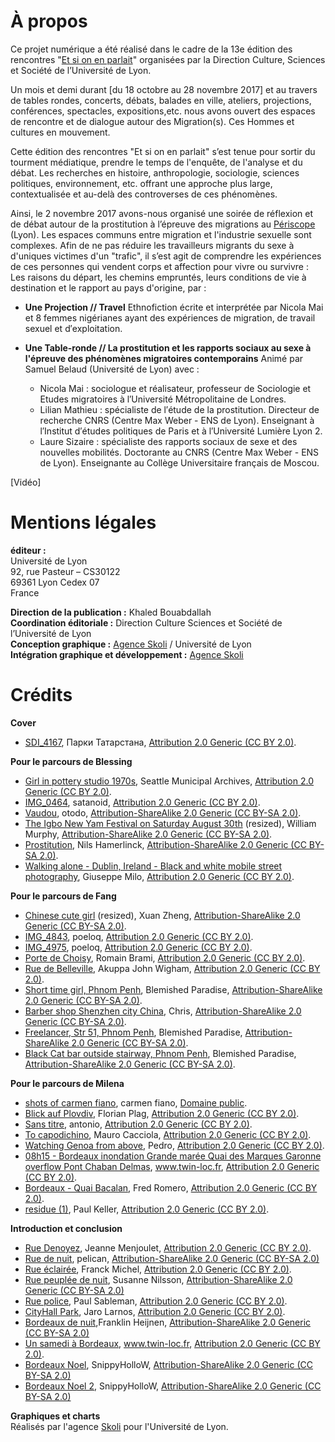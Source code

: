 # À propos
Ce projet numérique a été réalisé dans le cadre de la 13e édition des rencontres "[Et si on en parlait]((http://etsionenparlait.hypotheses.org))" organisées par la Direction Culture, Sciences et Société de l’Université de Lyon.

Un mois et demi durant [du 18 octobre au 28 novembre 2017] et au travers de tables rondes, concerts, débats, balades en ville, ateliers, projections, conférences, spectacles, expositions,etc. nous avons ouvert des espaces de rencontre et de dialogue autour des Migration(s). Ces Hommes et cultures en mouvement.


Cette édition des rencontres "Et si on en parlait" s’est tenue pour sortir du tourment médiatique, prendre le temps de l'enquête, de l'analyse et du débat. Les recherches en histoire, anthropologie, sociologie, sciences politiques, environnement, etc. offrant une approche plus large, contextualisée et au-delà des controverses de ces phénomènes.

Ainsi, le 2 novembre 2017 avons-nous organisé une soirée de réflexion et de débat autour de la prostitution à l’épreuve des migrations au [Périscope](http://www.periscope-lyon.com/) (Lyon).
Les espaces communs entre migration et l'industrie sexuelle sont complexes. Afin de ne pas réduire les travailleurs migrants du sexe à d'uniques victimes d'un "trafic", il s’est agit de comprendre les expériences de ces personnes qui vendent corps et affection pour vivre ou survivre : Les raisons du départ, les chemins empruntés, leurs conditions de vie à destination et le rapport au pays d'origine, par :  

- **Une Projection // Travel**
Ethnofiction écrite et interprétée par Nicola Mai et 8 femmes nigérianes ayant des expériences de migration, de travail sexuel et d′exploitation. 	

- **Une Table-ronde // La prostitution et les rapports sociaux au sexe à l'épreuve des phénomènes migratoires contemporains**
Animé par Samuel Belaud (Université de Lyon) avec :

  - Nicola Mai : sociologue et réalisateur, professeur de Sociologie et Etudes migratoires à l′Université Métropolitaine de Londres.
  - Lilian Mathieu : spécialiste de l′étude de la prostitution. Directeur de recherche CNRS (Centre Max Weber - ENS de Lyon). Enseignant à l′Institut d′études politiques de Paris et à l′Université Lumière Lyon 2.  
  - Laure Sizaire : spécialiste des rapports sociaux de sexe et des nouvelles mobilités. Doctorante au CNRS (Centre Max Weber - ENS de Lyon). Enseignante au Collège Universitaire français de Moscou.   


[Vidéo]





# Mentions légales

**éditeur :** </br>
Université de Lyon </br>
92, rue Pasteur – CS30122</br>
69361 Lyon Cedex 07</br>
France</br>

**Direction de la publication :** Khaled Bouabdallah </br>
**Coordination éditoriale :** Direction Culture Sciences et Société de l’Université de Lyon </br>
**Conception graphique :** [Agence Skoli](http://skoli.fr) / Université de Lyon </br>
**Intégration graphique et développement :** [Agence Skoli](http://skoli.fr) </br>


# Crédits

**Cover**
- [SDI_4167](https://www.flickr.com/photos/parktatar/37561769036/in/photostream/), Парки Татарстана, [Attribution 2.0 Generic (CC BY 2.0)](https://creativecommons.org/licenses/by/2.0/).

**Pour le parcours de Blessing**
- [Girl in pottery studio 1970s](https://www.flickr.com/photos/seattlemunicipalarchives/6642677221/), Seattle Municipal Archives, [Attribution 2.0 Generic (CC BY 2.0)](https://creativecommons.org/licenses/by/2.0/).
- [IMG_0464](https://www.flickr.com/photos/satanoid/4185051194/in/album-72157622998670000/), satanoid, [Attribution 2.0 Generic (CC BY 2.0)](https://creativecommons.org/licenses/by/2.0/).
- [Vaudou](https://www.flickr.com/photos/otodo/4135529636/), otodo, [Attribution-ShareAlike 2.0 Generic (CC BY-SA 2.0)](https://creativecommons.org/licenses/by-sa/2.0/).
- [The Igbo New Yam Festival on Saturday August 30th](https://www.flickr.com/photos/infomatique/2812329229/in/photolist-5hvVuZ-5hAmvE-5hxqAt-5hx65G-5ht7bD-5hs8RM-5hxysm-5hxEKH-4LZypH-5hxrDU-5hwFXF-5hsjn8-5hwPn2-5hwrWm-5hwdar-5hAR7s-5hBnFJ-5hswDt-5hxkWi-5hA37Y-5htsWV-5kcbfy-5hzUNq-5hx2xs-5k7Bvm-5htbEk-5Dw3yX-5hhucY-5hzMZ1-5hBgWh-5hwLpr-5hviAT-5hxjFR-5hxcYf-5hvCcT-5hwz3H-5htmBB-5hyujY-5hwWNe-5hvjN2-5hxpqB-5hAFf1-5hBD9G-5htL9M-5hy6qQ-5hwhDp-5hyvZS-5hxodt-5hvoke-5hx8BB) (resized), William Murphy, [Attribution-ShareAlike 2.0 Generic (CC BY-SA 2.0)](https://creativecommons.org/licenses/by-sa/2.0/).
- [Prostitution](https://www.flickr.com/photos/36937478@N08/9709661902/in/photolist-fN1ycQ-rFeFMB-nVhnCk-q3C9eS-odGGyv-roLvHs-roLuUJ-o9Timy-roKpVL-qJxmz4-nUqTmu-roLAo9-qJxG1D-iRgaZe-rFk6cg-obMmUJ-rn1Bxz-rFe88E-nUrbrj-roKmho-rn1soc-roKF7h-rFdUow-iRiQ5N-iRg7UB-roLHcu-76Aofw-rFjT8r-rFjXx8-bWP75p-hW7GSn-7oCCsk-5r7Nve-ndeudH-pL9kXZ-e43Q7M-BFaD4F-zAkxD8-AydsZ4-nadLS4-nbbSge-QWvE92-s89zTe-ndgJ5W-qJkcMQ-UsU6CE-UoS8W4-p6G6YU-Axe2sv-cHDtfG), Nils Hamerlinck, [Attribution-ShareAlike 2.0 Generic (CC BY-SA 2.0)](https://creativecommons.org/licenses/by-sa/2.0/).
- [Walking alone - Dublin, Ireland - Black and white mobile street photography](https://www.flickr.com/photos/giuseppemilo/23569379650/in/photolist-BUKeqE), Giuseppe Milo, [Attribution 2.0 Generic (CC BY 2.0)](https://creativecommons.org/licenses/by/2.0/).

**Pour le parcours de Fang**
- [Chinese cute girl](https://www.flickr.com/photos/68002200/3997217785/in/photolist-76dMA2-tkvYn-51Etiz-6pxwU5-3tbDHH-4HrgiJ-biiSKt-Mdu4b-76d4YM-MdtU9-76gYTj-4kfzfv-8gAaKF-5uDUB1-5yiUKe-5wzAK1-i25uDQ-5yogRm-7ZWbLC-8gApoR-nrYSHE-nsoRUW-8MEVgG-b22VjF-6NPcfz-5rA8tE-bDmckX-avmaGQ-8qs78i-avteWN-9UJmX7-mRXjL-wLnV7L-cUz9U-6XWMrH-aGSZ1p-b238q2-7eFTfA-nhBHSj-bok5Rf-inpozs-nhBsPy-6JNyzQ-6Q77Xn-5t3Pfh-6JNz59-8R1Jpb-6Qbbmm-6Qbe5L-6NThNo) (resized), Xuan Zheng, [Attribution-ShareAlike 2.0 Generic (CC BY-SA 2.0)](https://creativecommons.org/licenses/by-sa/2.0/).
- [IMG_4843](https://www.flickr.com/photos/poeloq/2803608048/in/photolist-5gKdZN-5gEFeM-5gK6wo-5gEDuM-5gEJTH-5gEVbe-5gKnPN-5gKBiY-5gKrP3-3HJhW4-63s4xq-fxvsW1-5ZtaJZ-5ZtL1g-5ZxG3j-62dwzA-5Zx5uN-628FJp-5Zxz2f-3J8qVM-3JcHWw-63o3D4-3J8qac-5gKz9S-5gF9WV-5gKjPh-5gKvcd-5gFcet-5gKFhY-5gFiKv-5gKtJC-5gKzWh-5gFdX8-5gKBXY-3J8odV-8vHDG7-9E2Gjz-9E5B1J-Ce6GTA-CeBATj-YiYkZa-Zkgu2c-YWoi7E-W8aivm-WbxYgK-W8aiwy-V6KYWu-W8aijQ-W8aihL-W8aioN), poeloq, [Attribution 2.0 Generic (CC BY 2.0)](https://creativecommons.org/licenses/by/2.0/).
- [IMG_4975](https://www.flickr.com/photos/poeloq/2803710390/in/photolist-5gKJEW-5gKHrm-5gKJ41-5gKKqj-9EsGSa), poeloq, [Attribution 2.0 Generic (CC BY 2.0)](https://creativecommons.org/licenses/by/2.0/).
- [Porte de Choisy](https://www.flickr.com/photos/romainbrami/11389703643/in/photolist-imtd5K-imsFCy-imsz8v-imsy6R-imsFjC-imsxyi-87MXWD-87QXmG-87MXWR-87NjwD-87R7eL-87PBta-87QXkW-87QXmA-87R7eh-87QXmN-87QXm3-87R7es-87R7eJ-87MXWK-87QXmC-87R7eC), Romain Brami, [Attribution 2.0 Generic (CC BY 2.0)](https://creativecommons.org/licenses/by/2.0/).
- [Rue de Belleville](https://www.flickr.com/photos/90664717@N00/3419523824/in/photolist-6daXij-STuAWg-pgioo-4TrYGT-forSnx-nPtH1b-8FZTjF-EhVbdy-8G4r3o-7Mmmwe-8WDXjj-nPtJsa-VEiQoT-fhktaC-fbk7pt-5BJEfX-AjpCAg-8G1fJc-5osiGg-f4KErS-8NKHDN-8G3TtC-fbzqyQ-9w857j-fnFo5p-8G3Qds-sgxA1M-fbzpUN-a5Myjt-dBrmB1-RHjGar-8G1frR-azqTZ3-8G47AE-74rgDt-m9bvJX-8G4rPE-7MmjdB-o6EFZP-6CFbYF-8G3P4u-fn9p4F-feNc2U-fnFo2M-9qzokv-f4AKPP-9w84f5-poXThV-6d71vB-fmj5FR), Akuppa John Wigham, [Attribution 2.0 Generic (CC BY 2.0)](https://creativecommons.org/licenses/by/2.0/).
- [Short time girl, Phnom Penh](https://www.flickr.com/photos/blemishedparadise/11114107225/in/photolist-hW7GSn-7oCCsk-5r7Nve-ndeudH-pL9kXZ-e43Q7M-BFaD4F-zAkxD8-AydsZ4-nadLS4-nbbSge-Axe2sv-QWvE92-s89zTe-ndgJ5W-qJkcMQ-UsU6CE-UoS8W4-p6G6YU-cHDtfG-p6G4WC-ab6fgj-UsU5z7-8qrcyp-hMbwB6-jw44qJ-SPCmPm-4TCXRw-hw7XAc-q1pnu1-4ijQaB-SNcM7L-ndgBZ9-pL7wkM-e4P5iR-x5qJdt-e4WqDn-m4418e-q3CQZE-ndgAKL-UsU4Mq-gbDYX6-hEVhep-dyfyN3-oU7PoV-hMbk4N-hYcDQQ-pL6cjy-T9nMP9-8m8pvd), Blemished Paradise, [Attribution-ShareAlike 2.0 Generic (CC BY-SA 2.0)](https://creativecommons.org/licenses/by-sa/2.0/).
- [Barber shop Shenzhen city China](https://www.flickr.com/photos/dcmaster/3844058980/in/photolist-6RFNNY-foW1G4-b1YUMe-4Cmudi-qQGg8x-n4boEg-cqxSKW-nVhnCk-m4418e-7gLp9z-qQwQDG-7oGuHf-oTkWEk-4Xr81J-foW1Mr-fpbhGU-cp4c1Q-SLqVgY-n4bFwn-n4aNkp-7mKs2n-VYXPyi-7MDZqb-6UB5X5-U1fMwY-RRQa99-ceLEUE-hsY4mM-pL7y5D-foW1Je-2tXmPn-diMnYf-fpbhwJ-foW1E8-A8zQK-foW1Fa-fpbhDh-6UxcHB-7oGv8J-hw7XAc-8U5mkt-HXhSWa-ceYmHw-czQgJh-2emqtP-qbjume-iRyqaH-b1YUJM-94RPxU-7JRPvS), Chris, [Attribution-ShareAlike 2.0 Generic (CC BY-SA 2.0)](https://creativecommons.org/licenses/by-sa/2.0/).
- [Freelancer, Str 51, Phnom Penh](https://www.flickr.com/photos/blemishedparadise/16666582700/in/photolist-fN1ycQ-rFeFMB-nVhnCk-q3C9eS-odGGyv-roLvHs-roLuUJ-o9Timy-qJxmz4-iRiQ5N-nUqTmu-iRg7UB-roLAo9-qJxG1D-iRgaZe-qJkpLu-rFk6cg-obMmUJ-rn1Bxz-rFe88E-nUrbrj-roKmho-rn1soc-roKF7h-rFdUow-roLHcu-76Aofw-rFjT8r-rFjXx8-bWP75p-hW7GSn-7oCCsk-5r7Nve-ndeudH-pL9kXZ-e43Q7M-BFaD4F-zAkxD8-AydsZ4-nadLS4-nbbSge-Axe2sv-QWvE92-s89zTe-ndgJ5W-UsU6CE-UoS8W4-p6G6YU-cHDtfG-p6G4WC/), Blemished Paradise, [Attribution-ShareAlike 2.0 Generic (CC BY-SA 2.0)](https://creativecommons.org/licenses/by-sa/2.0/).
- [Black Cat bar outside stairway, Phnom Penh](https://www.flickr.com/photos/blemishedparadise/11013004683/), Blemished Paradise, [Attribution-ShareAlike 2.0 Generic (CC BY-SA 2.0)](https://creativecommons.org/licenses/by-sa/2.0/).

**Pour le parcours de Milena**
- [shots of carmen fiano](https://www.flickr.com/photos/53812099@N04/10026653015/in/photolist-gh2dBR-M4JMSA-8zNjXd-e98ces-nbkaZD-dRBoui-ikXByi-Xfgc49-dQ5Pvh-gAjrNE-au1ytb-8zNjPY-fHshDL-aqaP8R-cTBR1N-bmvkSd-MbUJS4-KXKQm9-a5Y6zk-iss2iT-XAjMZ7-p6hucd-X3U9j1-hsJg3y-jXBC3G-8zK9gg-e7L1o4-hSgGyn-cPSGGA-a8JP2H-9a8nav-a2FjrN-bdcVzZ-ouCEbR-AkUGHC-XffRos-Xf9oxa-hurfLn-oAqXvb-hZJgA9-8zNfTG-pr3wJh-8zK6Hg-bsVuV1-XcoYSc-dbDrys-o6T4Q6-M4GGTM-nG5vYo-tTNjWx), carmen fiano, [Domaine public](https://creativecommons.org/publicdomain/zero/1.0/).
- [Blick auf Plovdiv](https://www.flickr.com/photos/florianplag/4372853392/in/album-72157623471261540/), Florian Plag, [Attribution 2.0 Generic (CC BY 2.0)](https://creativecommons.org/licenses/by/2.0/).
- [Sans titre](https://www.flickr.com/photos/marantoni1950/33088724142/in/photolist-SpWmTQ-dHS2q7-agH9oH-dkVsmB-QTemu4-8mDB9C-cSLKCW-aYZyir-7xDHb5-7wbFeg-UvqBTC-SZCbqa-bog6oV-SSZbSQ-dZWs2c-kMeFyA-a3oDt6-9VRG4x-mXEVGt-jj3zgh-dNxWzm-z8nCHA-6Rj8y1-jj1tuJ-Z7V9Td-dH5fRv-7AvQJv-8CFQ6N-4RdPd6-hSoVeM-bWewMA-fAemnm-9tQPmB-9VRGfe-qCpeqj-gV3ckt-73xj6Z-bMggpn-ZKYFeN-dj2Nt8-yG9GQd-drhzJk-99H8R4-iMS13e-cTMQsb-dtH6Z7-d1Cf2s-99xoWY-TbPp5D-jbufjA), antonio, [Attribution 2.0 Generic (CC BY 2.0)](https://creativecommons.org/licenses/by/2.0/).
- [To capodichino](https://www.flickr.com/photos/maurocacciola/23748661865/in/photolist-csLiTL-csLkPN-ctkvLo-csLgR9-ctkqru-csLmMU-csKv97-csKwbA-csLv6b-csKojJ-csKprE-csKn5b-ctmU4C-csL8xq-ctmJDE-oGzGuq-oX3oWY-4BApu7-ctkt61-ctkrPG-ctkuhw-ctmFSs-ctkAYo-ctkx1u-ctkyfA-ctkzAj-ctmEqS-ctmMsh-ctmStE-ctkrE9-CbA6Mk-oGztPe-ctmHuW-CMC8ed-4Bw7JZ-4BApPL-4BApAh-4Bw85M-CMC8AA-Di1R6h-4Bw7B8-4Bw7sk-CMz6kt-CMJJza-Dyy4D3-CMJJPi-DGP8Dy-DASisB-CMC9k1-ctmNPj), Mauro Cacciola, [Attribution 2.0 Generic (CC BY 2.0)](https://creativecommons.org/licenses/by/2.0/).
- [Watching Genoa from above](https://www.flickr.com/photos/pedrocaetano/2022794181/in/photolist-45KmeK-476VVk-ovaXA7-3XSARx-oM57vD-bGhij8-oPerhW-oVMfeZ-aHmoM4-oBBaSP-rZnhtv-oDyT9t-eJT87o-aVJtLB-KBr3sx-azGxsf-ogAUcE-42Nw4B-aGfbtV-oQsgTc-6AgiVp-47hzs1-aVJtT6-pyQHom-9rkfhC-oPFAFc-oAtMkL-LtPrgA-bGhjqp-JwWuEX-oyMbTH-oM5cGw-oWGZLv-oDy6RM-p4wd3C-oTZxPA-p6XFPB-oU84Vd-ohm6Tv-aVJ2kv-pbALUY-pGvisw-azDtzX-q9QsMJ-cSQDtj-6KuiE7-qiL1jb-dswFtT-pcZutn-aGLRDn), Pedro, [Attribution 2.0 Generic (CC BY 2.0)](https://creativecommons.org/licenses/by/2.0/).
- [08h15 - Bordeaux inondation Grande marée Quai des Marques Garonne overflow Pont Chaban Delmas](https://www.flickr.com/photos/xavier33300/12246950985/in/photolist-ZxjwxS-eueaXd-jEdPRk-jCg6z1-eue6Ro-jCetAD-euedCJ-jEfPZm-jCfU3o-jEgreE-jEeTG2-hZT1QD-hZQ4iw-jDDRJx-f3UJHJ-etea9P-hZRpf2-etegaZ-e4WZCp-e4X1ge-e4WXGB-jEgCoU-e4WYs8-8BZiZd-e4WZ1n-e53Atw-e4WUSX-e53B2U-e53ENW-Jb2oVb-Jb2tLU-e4WSki-d38Z2W-e53FmS-ethy41-8BZj6w-8BZiSU-dojeTo-ddHDbq-ddWFT4-9GDjWX-djCYj1-djCYkr-JxEDGw-JtSnWi-JtSgLx-BC7LfC-HEAeuq-HEAf4m-HEAfuG), www.twin-loc.fr, [Attribution 2.0 Generic (CC BY 2.0)](https://creativecommons.org/licenses/by/2.0/).
- [Bordeaux - Quai Bacalan](https://www.flickr.com/photos/129231073@N06/27925336706/in/photolist-jEgCoU-e4WYs8-8BZiZd-e4WZ1n-e53Atw-e4WUSX-e53B2U-e53ENW-Jb2oVb-Jb2tLU-e4WSki-d38Z2W-e53FmS-ethy41-8BZj6w-8BZiSU-dojeTo-ddHDbq-ddWFT4-9GDjWX-djCYj1-djCYkr-JxEDGw-JtSnWi-JtSgLx-BC7LfC-HEAeuq-HEAf4m-HEAfuG-Fu1zeh-HEAe5h-JrHAiy-JAH5hF-zWfYv1-S66fbk-RUaZ3X-RvpKeU-QR7Ctz-JxF9gL-JAGpcX-JtSafB-Jb2f5f-MWU5UM-Jb2nEq-Jb2hSE-JAGnsV-JAH33k-JxFcwU-HEA5f3-Jb2DXW), Fred Romero, [Attribution 2.0 Generic (CC BY 2.0)](https://creativecommons.org/licenses/by/2.0/).
- [residue (1)](https://www.flickr.com/photos/paulk/9646522435/in/photolist-fGqX3k), Paul Keller, [Attribution 2.0 Generic (CC BY 2.0)](https://creativecommons.org/licenses/by/2.0/).


**Introduction et conclusion**
- [Rue Denoyez](https://www.flickr.com/photos/jmenj/22750593044/in/photolist-AEoJGd-nfX8sk-dt68FA-8G3Tmm-8G1kYV-8FZCWp-VgZdDF-VCYwLo-8G45is-8G12AH-8FZGF4-8G42tA-8G3NFY-8G4xxo-8FZDRZ-8G1m6V-8G4fab-8G1hZi-8FZUBB-8FZJpg-8G45Ry-8FZUXX-8G4vrG-8G4w45-8G1niv-8FZVkP-8FZHdB-fb57g5-8FZUtv-8G3TD3-8G467E-8G494A-8G4m51-CcFqe8-8G4htE-8G17Jn-8G1sAM-d3dCkq-CcFwq6-CEs6DD-d3dxpo-d3dyYE-b9tUuT-d3dEzN-d3dFVS-d3dADw-d3dvxf-8G1t4i-FyEHTz-b9tLCt), Jeanne Menjoulet, [Attribution 2.0 Generic (CC BY 2.0)](https://creativecommons.org/licenses/by/2.0/).
- [Rue de nuit](https://www.flickr.com/photos/pelican/11548820994/in/photolist-iAwJ8m-pomCk8-dYV4XH-eNvyqD-kuo5jH-pzq8CJ-aE5xLy-f6hiQj-Z8uttj-fpw3yp-Wt5tL1-dupy6A-n16VTB-dkJ8rw-ZmPhvm-pUhcrR-rRngYL-pABdjZ-jvKigd-i5LvZM-punBro-ZMoK5P-pVAui2-oPRTa9-dyTujP-qqvgFk-FQPaVM-psyv3n-ZPywWi-rrL3wr-ScH2zr-iC5i4q-axb3YU-Frtxtt-GjsoDo-qjAGRF-Z9LkPU-qswgb6-9Jzqdy-YGxLHm-BH4LZM-oskRSD-h2GewF-nHDgG9-psLvar-dB7VKm-pXwMYF-ZDn22A-CipJXr-Yf9PJQ), pelican, [Attribution-ShareAlike 2.0 Generic (CC BY-SA 2.0)](https://creativecommons.org/licenses/by-sa/2.0/)
- [Rue éclairée](https://www.flickr.com/photos/franckmichel/15474358398/in/photolist-pzq8CJ-aE5xLy-f6hiQj-Z8uttj-fpw3yp-Wt5tL1-dupy6A-n16VTB-dkJ8rw-ZmPhvm-pUhcrR-rRngYL-pABdjZ-jvKigd-i5LvZM-punBro-ZMoK5P-pVAui2-oPRTa9-dyTujP-qqvgFk-FQPaVM-psyv3n-ZPywWi-rrL3wr-ScH2zr-iC5i4q-axb3YU-Frtxtt-GjsoDo-qjAGRF-Z9LkPU-qswgb6-9Jzqdy-YGxLHm-BH4LZM-oskRSD-h2GewF-nHDgG9-psLvar-dB7VKm-pXwMYF-ZDn22A-CipJXr-Yf9PJQ-Z9L2E7-YGuGVC-rERLto-aeCGaA-q2svfi), Franck Michel, [Attribution 2.0 Generic (CC BY 2.0)](https://creativecommons.org/licenses/by/2.0/).
- [Rue peuplée de nuit](https://www.flickr.com/photos/infomastern/16700425021/in/photolist-pzq8CJ-aE5xLy-f6hiQj-Z8uttj-fpw3yp-Wt5tL1-dupy6A-n16VTB-dkJ8rw-ZmPhvm-pUhcrR-rRngYL-pABdjZ-jvKigd-i5LvZM-punBro-ZMoK5P-pVAui2-oPRTa9-dyTujP-qqvgFk-FQPaVM-psyv3n-ZPywWi-rrL3wr-ScH2zr-iC5i4q-axb3YU-Frtxtt-GjsoDo-qjAGRF-Z9LkPU-qswgb6-9Jzqdy-YGxLHm-BH4LZM-oskRSD-h2GewF-nHDgG9-psLvar-dB7VKm-pXwMYF-ZDn22A-CipJXr-Yf9PJQ-Z9L2E7-YGuGVC-rERLto-aeCGaA-q2svfi/), Susanne Nilsson, [Attribution-ShareAlike 2.0 Generic (CC BY-SA 2.0)](https://creativecommons.org/licenses/by-sa/2.0/)
- [Rue police](https://www.flickr.com/photos/pasa/37647545022/in/photolist-ZmMvvQ-YzcTn5-YoRfaZ-YHKkbX-XWDAPW-ZrkJZA-ZEiYNT-akY3TW-Zd1ynC-ZyrRqh-YBgXUJ-Zh1jFN-Tqk19c-ZginWS-Yqk1KC-YZUvKt-FT5oeT-XC4sPo-ZGD3Rs-WoRwSo-9uZCbM-ZxUMzc-aMRj3p-sckzBN-dssYKH-ZaerQy-XVS6B6-BZJ8oE-bufz8c-psiksK-C7PCmN-XWe5mD-XB24vW-bB1v14-gSsjsW-YL87B3-Z9wHLN-YwdzRs-YPXGzC-7XoNZW-efyAWF-C63x7q-bDzc6N-eTTC5V-CtwhZQ-ahKnz3-WisD1w-CPsbZz-SiJeWs-9yhcQx), Paul Sableman, [Attribution 2.0 Generic (CC BY 2.0)](https://creativecommons.org/licenses/by/2.0/).
- [CityHall Park](https://www.flickr.com/photos/jlarnos/37319203081/in/photolist-YRLETT-ZET2Xy-ZmMvvQ-YzcTn5-YoRfaZ-YHKkbX-XWDAPW-ZrkJZA-ZEiYNT-akY3TW-Zd1ynC-ZyrRqh-YBgXUJ-Zh1jFN-Tqk19c-ZginWS-Yqk1KC-YZUvKt-FT5oeT-XC4sPo-ZGD3Rs-WoRwSo-9uZCbM-ZxUMzc-aMRj3p-sckzBN-dssYKH-ZaerQy-XVS6B6-BZJ8oE-bufz8c-psiksK-C7PCmN-XWe5mD-XB24vW-bB1v14-gSsjsW-YL87B3-Z9wHLN-YwdzRs-YPXGzC-7XoNZW-efyAWF-C63x7q-bDzc6N-eTTC5V-CtwhZQ-ahKnz3-WisD1w-CPsbZz), Jaro Larnos, [Attribution 2.0 Generic (CC BY 2.0)](https://creativecommons.org/licenses/by/2.0/).
- [Bordeaux de nuit](https://www.flickr.com/photos/franklinheijnen/26280807523/in/photolist-G3m1t6-oPbMMa-8CijLp-t5qriS-qpdaE-4f7yCL-4f7ubs-4f3A7V-4f3xWp-4f3zfg-4f3wNz-4f3vHr-4f7vKb-4f3zsr-4f3vzB-4f7wu5-4f7vdw-4f7vX9-4f7x1A-8Jvho9-4f7xA7-4f3ysc-4f7w6C-4f7xNC-4f3wzR-4f3xxk-BU1JF9-cYSPSQ-tJReVC-rix94j-9cdVto-u2rNmn-t5AUJx-u25Dqq-7AzFyg-rhAcqi-p7b6iN-WTCebu-VR5dAF-Sd6NxJ-hQeS7e-aBcnF1-vErfuY-Cm9wor-vN6bwo-FWAGy1-SE2EiW-dTBD7K-5DJ4oM-4rNzyG),Franklin Heijnen, [Attribution-ShareAlike 2.0 Generic (CC BY-SA 2.0)](https://creativecommons.org/licenses/by-sa/2.0/)
- [Un samedi à Bordeaux](https://www.flickr.com/photos/xavier33300/7862420990/in/photolist-cYLXQA-zfG5Cn-87QSrC-384U1G-TJxEhw-cYSViA-87MAAr-8YABv9-9vTchY-7P1obY-Pwd7o2-eueaXd-eue6Ro-ZxjwxS-CiQEDy-cYSMFj-euaVqX-hZRpf2-gZS3W4-VR5dz8-TTxDgo-KVzACE-WLFACV-u2zxVt-MpUuEu-G3m1t6-oPbMMa-8CijLp-t5qriS-qpdaE-4f7yCL-4f7ubs-4f3A7V-4f3xWp-4f3zfg-4f3wNz-4f3vHr-4f7vKb-4f3zsr-4f3vzB-4f7wu5-4f7vdw-4f7vX9-4f7x1A-8Jvho9-4f7xA7-4f3ysc-4f7w6C-4f7xNC-4f3wzR), www.twin-loc.fr, [Attribution 2.0 Generic (CC BY 2.0)](https://creativecommons.org/licenses/by/2.0/).
- [Bordeaux Noel](https://www.flickr.com/photos/snippyhollow/11752404684/in/photolist-iUw9sY-j7pyDX-9uDhxj-7JM8V4-iUxR9h-cYLXQA-zfG5Cn-87QSrC-384U1G-TJxEhw-cYSViA-87MAAr-8YABv9-9vTchY-7P1obY-Pwd7o2-eueaXd-eue6Ro-ZxjwxS-CiQEDy-cYSMFj-euaVqX-hZRpf2-gZS3W4-VR5dz8-TTxDgo-KVzACE-WLFACV-u2zxVt-MpUuEu-G3m1t6-oPbMMa-8CijLp-t5qriS-qpdaE-4f7yCL-4f7ubs-4f3A7V-4f3xWp-4f3zfg-4f3wNz-4f3vHr-4f7vKb-4f3zsr-4f3vzB-4f7wu5-4f7vdw-4f7vX9-4f7x1A-8Jvho9), SnippyHolloW, [Attribution-ShareAlike 2.0 Generic (CC BY-SA 2.0)](https://creativecommons.org/licenses/by-sa/2.0/)
- [Bordeaux Noel 2](https://www.flickr.com/photos/snippyhollow/11752239393/in/photolist-iUvik8-9w6usz-7RvgXw-37ZxqZ-dcrJWr-hq5HCL-Yxakv4-u2yvBT-Q5V8o5-jEseZc-C6ZbxE-cYM3Wq-FCPuNx-iUw9sY-j7pyDX-9uDhxj-7JM8V4-iUxR9h-cYLXQA-zfG5Cn-87QSrC-384U1G-TJxEhw-cYSViA-87MAAr-8YABv9-9vTchY-7P1obY-Pwd7o2-eueaXd-eue6Ro-ZxjwxS-CiQEDy-cYSMFj-euaVqX-hZRpf2-gZS3W4-VR5dz8-TTxDgo-KVzACE-WLFACV-u2zxVt-MpUuEu-G3m1t6-oPbMMa-8CijLp-t5qriS-qpdaE-4f7yCL-4f7ubs), SnippyHolloW, [Attribution-ShareAlike 2.0 Generic (CC BY-SA 2.0)](https://creativecommons.org/licenses/by-sa/2.0/)



**Graphiques et charts**</br>
Réalisés par l'agence [Skoli](www.skoli.fr) pour l'Université de Lyon.
